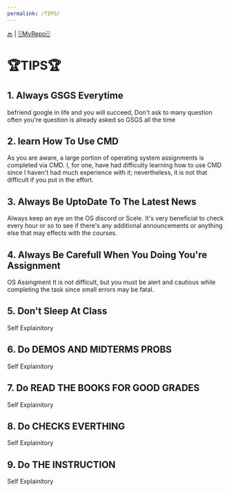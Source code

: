 ```yaml
---
permalink: /TIPS/
---
```


[🔙](https://bilhudapramana.github.io/os212/) | [🗄MyRepo🗄](https://github.com/bilhudapramana/os212) 

# 🏆TIPS🏆

## 1. Always GSGS Everytime <br>
   befriend google in life and you will succeed, Don't ask to many question often you're question is already asked so GSGS all the time

## 2. learn How To Use CMD <br>
   As you are aware, a large portion of operating system assignments is completed via CMD. I, for one, have had difficulty learning how to use CMD since I haven't had much            experience with it; nevertheless, it is not that difficult if you put in the effort.
   
## 3. Always Be UptoDate To The Latest News <br>
   Always keep an eye on the OS discord or Scele. It's very beneficial to check every hour or so to see if there's any additional announcements or anything else that may effects with the courses.
   
## 4. Always Be Carefull When You Doing You're Assignment <br>
   OS Assingment It is not difficult, but you must be alert and cautious while completing the task since small errors may be fatal.
   
## 5. Don't Sleep At Class <br>
  Self Explainitory
  
## 6. Do DEMOS AND MIDTERMS PROBS <br>
  Self Explainitory
  
## 7. Do READ THE BOOKS FOR GOOD GRADES <br>
  Self Explainitory     

## 8. Do CHECKS EVERTHING <br>
  Self Explainitory
  
  ## 9. Do THE INSTRUCTION <br>
  Self Explainitory     
